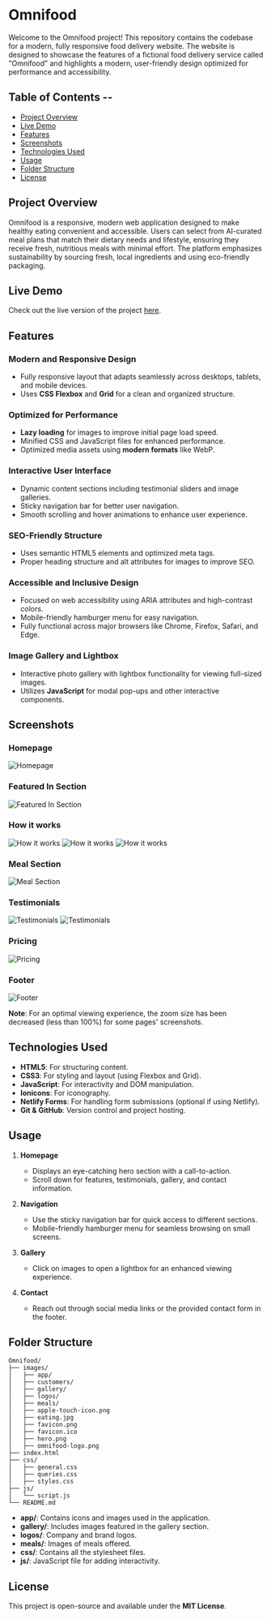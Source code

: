 # Omnifood

Welcome to the Omnifood project! This repository contains the codebase for a modern, fully responsive food delivery website. The website is designed to showcase the features of a fictional food delivery service called "Omnifood" and highlights a modern, user-friendly design optimized for performance and accessibility.

## Table of Contents --

- [Project Overview](#project-overview)
- [Live Demo](#live-demo)
- [Features](#features)
- [Screenshots](#screenshots)
- [Technologies Used](#technologies-used)
- [Usage](#usage)
- [Folder Structure](#folder-structure)
- [License](#license)

## Project Overview

Omnifood is a responsive, modern web application designed to make healthy eating convenient and accessible. Users can select from AI-curated meal plans that match their dietary needs and lifestyle, ensuring they receive fresh, nutritious meals with minimal effort. The platform emphasizes sustainability by sourcing fresh, local ingredients and using eco-friendly packaging.

## Live Demo

Check out the live version of the project [here](https://omnifood-rakesh.netlify.app/).

## Features

### Modern and Responsive Design
- Fully responsive layout that adapts seamlessly across desktops, tablets, and mobile devices.
- Uses **CSS Flexbox** and **Grid** for a clean and organized structure.

### Optimized for Performance
- **Lazy loading** for images to improve initial page load speed.
- Minified CSS and JavaScript files for enhanced performance.
- Optimized media assets using **modern formats** like WebP.

### Interactive User Interface
- Dynamic content sections including testimonial sliders and image galleries.
- Sticky navigation bar for better user navigation.
- Smooth scrolling and hover animations to enhance user experience.

### SEO-Friendly Structure
- Uses semantic HTML5 elements and optimized meta tags.
- Proper heading structure and alt attributes for images to improve SEO.

### Accessible and Inclusive Design
- Focused on web accessibility using ARIA attributes and high-contrast colors.
- Mobile-friendly hamburger menu for easy navigation.
- Fully functional across major browsers like Chrome, Firefox, Safari, and Edge.

### Image Gallery and Lightbox
- Interactive photo gallery with lightbox functionality for viewing full-sized images.
- Utilizes **JavaScript** for modal pop-ups and other interactive components.

## Screenshots

### Homepage
![Homepage](https://github.com/user-attachments/assets/c0e14fc5-16a6-4361-87b9-a18373556b6d)

### Featured In Section
![Featured In Section](https://github.com/user-attachments/assets/a5144c45-9b09-4690-aa95-cb1da221a0a0)

### How it works
![How it works](https://github.com/user-attachments/assets/75b7d4d4-e6ef-4980-97fd-70b314163b37)
![How it works](https://github.com/user-attachments/assets/91c8bc20-e5c2-4121-af1a-f6603b367436)
![How it works](https://github.com/user-attachments/assets/07abf274-1efd-45bb-9032-177339534ea5)

### Meal Section
![Meal Section](https://github.com/user-attachments/assets/1e4782cf-2e2d-4307-bd1c-eb83dbbad800)

### Testimonials
![Testimonials](https://github.com/user-attachments/assets/32e091e5-a70c-4826-8867-c6635287a9c9)
![Testimonials](https://github.com/user-attachments/assets/fcdf2519-9aaf-4d33-93fa-9c9cc632fc9f)

### Pricing
![Pricing](https://github.com/user-attachments/assets/5854e756-2021-4c0f-98b6-5afd9ceba28e)

### Footer
![Footer](https://github.com/user-attachments/assets/3392766a-7e40-45d9-a1d9-c8547ea22a6c)

**Note**: For an optimal viewing experience, the zoom size has been decreased (less than 100%) for some pages' screenshots. 

## Technologies Used

- **HTML5**: For structuring content.
- **CSS3**: For styling and layout (using Flexbox and Grid).
- **JavaScript**: For interactivity and DOM manipulation.
- **Ionicons**: For iconography.
- **Netlify Forms**: For handling form submissions (optional if using Netlify).
- **Git & GitHub**: Version control and project hosting.

## Usage

1. **Homepage**
   - Displays an eye-catching hero section with a call-to-action.
   - Scroll down for features, testimonials, gallery, and contact information.

2. **Navigation**
   - Use the sticky navigation bar for quick access to different sections.
   - Mobile-friendly hamburger menu for seamless browsing on small screens.

3. **Gallery**
   - Click on images to open a lightbox for an enhanced viewing experience.

4. **Contact**
   - Reach out through social media links or the provided contact form in the footer.

## Folder Structure
```
Omnifood/
├── images/
│   ├── app/
│   ├── customers/
│   ├── gallery/
│   ├── logos/
│   ├── meals/
│   ├── apple-touch-icon.png
│   ├── eating.jpg
│   ├── favicon.png
│   ├── favicon.ico
│   ├── hero.png
│   ├── omnifood-logo.png
├── index.html
├── css/
│   ├── general.css
│   ├── queries.css
│   ├── styles.css 
├── js/
│   └── script.js
└── README.md
```

- **app/**: Contains icons and images used in the application.
- **gallery/**: Includes images featured in the gallery section.
- **logos/**: Company and brand logos.
- **meals/**: Images of meals offered.
- **css/**: Contains all the stylesheet files.
- **js/**: JavaScript file for adding interactivity.

## License

This project is open-source and available under the **MIT License**.
